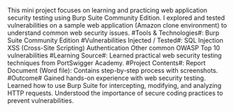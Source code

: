 This mini project focuses on learning and practicing web application security testing using Burp Suite Community Edition.
I explored and tested vulnerabilities on a sample web application (Amazon clone environment) to understand common web security issues.
#Tools & Technologies#:
Burp Suite Community Edition
#Vulnerabilities Injected / Tested#:
SQL Injection
XSS (Cross-Site Scripting)
Authentication
Other common OWASP Top 10 vulnerabilities
#Learning Source#:
Learned practical web security testing techniques from PortSwigger Academy.
#Project Contents#:
Report Document (Word file): Contains step-by-step process with screenshots.
#Outcome#
Gained hands-on experience with web security testing.
Learned how to use Burp Suite for intercepting, modifying, and analyzing HTTP requests.
Understood the importance of secure coding practices to prevent vulnerabilities.
